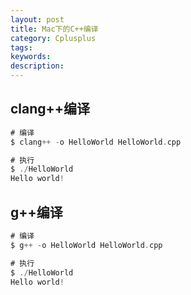 ```yaml
---
layout: post
title: Mac下的C++编译
category: Cplusplus
tags: 
keywords: 
description:
---
```


## clang++编译

```swift
# 编译
$ clang++ -o HelloWorld HelloWorld.cpp 

# 执行
$ ./HelloWorld
Hello world!

```

## g++编译

```swift
# 编译
$ g++ -o HelloWorld HelloWorld.cpp 

# 执行
$ ./HelloWorld 
Hello world!

```
